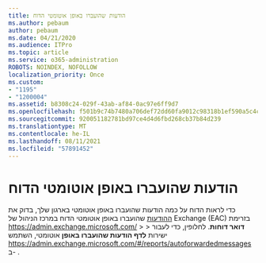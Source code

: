 ```yaml
---
title: הודעות שהועברו באופן אוטומטי הדוח
ms.author: pebaum
author: pebaum
ms.date: 04/21/2020
ms.audience: ITPro
ms.topic: article
ms.service: o365-administration
ROBOTS: NOINDEX, NOFOLLOW
localization_priority: Once
ms.custom:
- "1195"
- "1200004"
ms.assetid: b8308c24-029f-43ab-af84-0ac97e6ff9d7
ms.openlocfilehash: f501b9c74b7480a706def72dd60fa9012c98318b1ef590a5c4c9c17d707d5240
ms.sourcegitcommit: 920051182781bd97ce4d4d6fbd268cb37b84d239
ms.translationtype: MT
ms.contentlocale: he-IL
ms.lasthandoff: 08/11/2021
ms.locfileid: "57891452"
---
```

# <a name="auto-forwarded-messages-report"></a>הודעות שהועברו באופן אוטומטי הדוח

כדי לראות הדוח על כמה הודעות שהועברו באופן אוטומטי בארגון שלך, בדוק את [ההודעות](https://docs.microsoft.com/exchange/monitoring/mail-flow-reports/mfr-auto-forwarded-messages-report) שהועברו באופן אוטומטי הדוח במרכז הניהול של Exchange (EAC) בזרימת <https://admin.exchange.microsoft.com/> \>  \> **דואר דוחות**. לחלופין, כדי לעבור ישירות **לדף הודעות שהועברו באופן** אוטומטי, השתמש <https://admin.exchange.microsoft.com/#/reports/autoforwardedmessages> ב- .
  